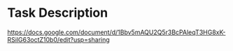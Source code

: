 # Task Description
https://docs.google.com/document/d/1Bbv5mAQU2Q5r3BcPAleqT3HG8xK-RSilG63octZ10b0/edit?usp=sharing
